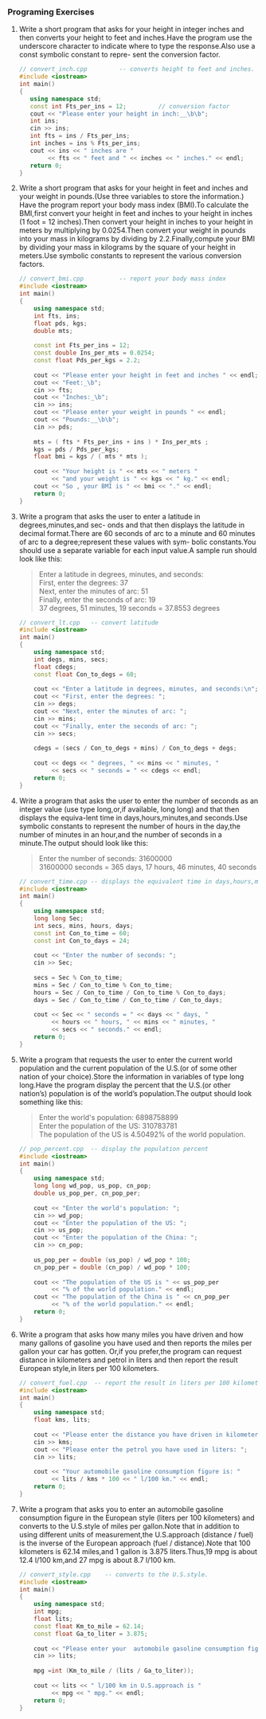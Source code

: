 ### Programing Exercises
1. Write a short program that asks for your height in integer inches and then converts your height to feet and inches.Have the program use the underscore character to indicate where to type the response.Also use a const symbolic constant to repre- sent the conversion factor.

     ```c++
    // convert_inch.cpp         -- converts height to feet and inches.
    #include <iostream>
    int main()
    {
        using namespace std;
        const int Fts_per_ins = 12;         // conversion factor
        cout << "Please enter your height in inch:__\b\b";
        int ins;
        cin >> ins;
        int fts = ins / Fts_per_ins;
        int inches = ins % Fts_per_ins;
        cout << ins << " inches are "
             << fts << " feet and " << inches << " inches." << endl;
        return 0;
    }
     ```
2. Write a short program that asks for your height in feet and inches and your weight in pounds.(Use three variables to store the information.) Have the program report your body mass index (BMI).To calculate the BMI,first convert your height in feet and inches to your height in inches (1 foot = 12 inches).Then convert your height in inches to your height in meters by multiplying by 0.0254.Then convert your weight in pounds into your mass in kilograms by dividing by 2.2.Finally,compute your BMI by dividing your mass in kilograms by the square of your height in meters.Use symbolic constants to represent the various conversion factors.

    ```c++
    // convert_bmi.cpp          -- report your body mass index
    #include <iostream>
    int main()
    {
        using namespace std;
        int fts, ins;
        float pds, kgs;
        double mts;
        
        const int Fts_per_ins = 12;
        const double Ins_per_mts = 0.0254;
        const float Pds_per_kgs = 2.2;
        
        cout << "Please enter your height in feet and inches " << endl;
        cout << "Feet:_\b";
        cin >> fts;
        cout << "Inches:_\b";
        cin >> ins;
        cout << "Please enter your weight in pounds " << endl;
        cout << "Pounds:__\b\b";
        cin >> pds;
        
        mts = ( fts * Fts_per_ins + ins ) * Ins_per_mts ;
        kgs = pds / Pds_per_kgs;
        float bmi = kgs / ( mts * mts );
        
        cout << "Your height is " << mts << " meters "
             << "and your weight is " << kgs << " kg." << endl;
        cout << "So , your BMI is " << bmi << "." << endl;
        return 0;
    }
    ```
3. Write a program that asks the user to enter a latitude in degrees,minutes,and sec- onds and that then displays the latitude in decimal format.There are 60 seconds of arc to a minute and 60 minutes of arc to a degree;represent these values with sym- bolic constants.You should use a separate variable for each input value.A sample run should look like this:
    > Enter a latitude in degrees, minutes, and seconds:\
First, enter the degrees: 37\
Next, enter the minutes of arc: 51\
Finally, enter the seconds of arc: 19\
37 degrees, 51 minutes, 19 seconds = 37.8553 degrees

    ```c++
    // convert_lt.cpp   -- convert latitude
    #include <iostream>
    int main()
    {
        using namespace std;
        int degs, mins, secs;
        float cdegs;
        const float Con_to_degs = 60;
        
        cout << "Enter a latitude in degrees, minutes, and seconds:\n";
        cout << "First, enter the degrees: ";
        cin >> degs;
        cout << "Next, enter the minutes of arc: ";
        cin >> mins;
        cout << "Finally, enter the seconds of arc: ";
        cin >> secs;
        
        cdegs = (secs / Con_to_degs + mins) / Con_to_degs + degs;
        
        cout << degs << " degrees, " << mins << " minutes, "
             << secs << " seconds = " << cdegs << endl;
        return 0;
    }
    ```
4. Write a program that asks the user to enter the number of seconds as an integer value (use type long,or,if available, long  long) and that then displays the equiva-lent time in days,hours,minutes,and seconds.Use symbolic constants to represent the number of hours in the day,the number of minutes in an hour,and the number of seconds in a minute.The output should look like this:
    > Enter the number of seconds: 31600000\
31600000 seconds = 365 days, 17 hours, 46 minutes, 40 seconds

    ```c++
    // convert_time.cpp -- displays the equivalent time in days,hours,minutes,and seconds.
    #include <iostream>
    int main()
    {
        using namespace std;
        long long Sec;
        int secs, mins, hours, days;
        const int Con_to_time = 60;
        const int Con_to_days = 24;
        
        cout << "Enter the number of seconds: ";
        cin >> Sec;
        
        secs = Sec % Con_to_time;
        mins = Sec / Con_to_time % Con_to_time;
        hours = Sec / Con_to_time / Con_to_time % Con_to_days;
        days = Sec / Con_to_time / Con_to_time / Con_to_days;
        
        cout << Sec << " seconds = " << days << " days, "
             << hours << " hours, " << mins << " minutes, "
             << secs << " seconds." << endl;
        return 0;
    }
    ```
5. Write a program that requests the user to enter the current world population and the current population of the U.S.(or of some other nation of your choice).Store the information in variables of type long  long.Have the program display the percent that the U.S.(or other nation’s) population is of the world’s population.The output should look something like this:
    > Enter the world's population: 6898758899 \
Enter the population of the US: 310783781\
The population of the US is 4.50492% of the world population.

    ```c++
    // pop_percent.cpp  -- display the population percent
    #include <iostream>
    int main()
    {
        using namespace std;
        long long wd_pop, us_pop, cn_pop;
        double us_pop_per, cn_pop_per;
        
        cout << "Enter the world's population: ";
        cin >> wd_pop;
        cout << "Enter the population of the US: ";
        cin >> us_pop;
        cout << "Enter the population of the China: ";
        cin >> cn_pop;
        
        us_pop_per = double (us_pop) / wd_pop * 100;
        cn_pop_per = double (cn_pop) / wd_pop * 100;
        
        cout << "The population of the US is " << us_pop_per
             << "% of the world population." << endl;
        cout << "The population of the China is " << cn_pop_per
             << "% of the world population." << endl;
        return 0;
    }
    ```
6. Write a program that asks how many miles you have driven and how many gallons of gasoline you have used and then reports the miles per gallon your car has gotten. Or,if you prefer,the program can request distance in kilometers and petrol in liters and then report the result European style,in liters per 100 kilometers.

    ```c++
    // convert_fuel.cpp  -- report the result in liters per 100 kilometers.
    #include <iostream>
    int main()
    {
        using namespace std;
        float kms, lits;
        
        cout << "Please enter the distance you have driven in kilometers: ";
        cin >> kms;
        cout << "Please enter the petrol you have used in liters: ";
        cin >> lits;
        
        cout << "Your automobile gasoline consumption figure is: "
             << lits / kms * 100 << " l/100 km." << endl;
        return 0;
    }
    ```
7. Write a program that asks you to enter an automobile gasoline consumption figure in the European style (liters per 100 kilometers) and converts to the U.S.style of miles per gallon.Note that in addition to using different units of measurement,the U.S.approach (distance / fuel) is the inverse of the European approach (fuel / distance).Note that 100 kilometers is 62.14 miles,and 1 gallon is 3.875 liters.Thus,19 mpg is about 12.4 l/100 km,and 27 mpg is about 8.7 l/100 km. 

    ```c++
    // convert_style.cpp    -- converts to the U.S.style.
    #include <iostream>
    int main()
    {
        using namespace std;
        int mpg;
        float lits;
        const float Km_to_mile = 62.14;
        const float Ga_to_liter = 3.875;
        
        cout << "Please enter your  automobile gasoline consumption figure in the European style \n(liters per 100 kilometers): ";
        cin >> lits;
        
        mpg =int (Km_to_mile / (lits / Ga_to_liter));
        
        cout << lits << " l/100 km in U.S.approach is "
             << mpg << " mpg." << endl;
        return 0;
    }
    ```